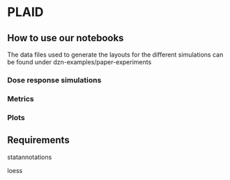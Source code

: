 # PLAID

## How to use our notebooks

The data files used to generate the layouts for the different simulations can be found under dzn-examples/paper-experiments

### Dose response simulations

### Metrics

### Plots


## Requirements

statannotations

loess
